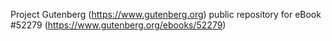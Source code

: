 Project Gutenberg (https://www.gutenberg.org) public repository for
eBook #52279 (https://www.gutenberg.org/ebooks/52279)
